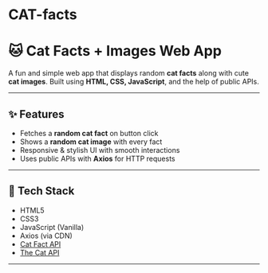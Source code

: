 ﻿# CAT-facts
# 🐱 Cat Facts + Images Web App

A fun and simple web app that displays random **cat facts** along with cute **cat images**. Built using **HTML, CSS, JavaScript**, and the help of public APIs.

---

## ✨ Features

- Fetches a **random cat fact** on button click
- Shows a **random cat image** with every fact
- Responsive & stylish UI with smooth interactions
- Uses public APIs with **Axios** for HTTP requests

---

## 🧰 Tech Stack

- HTML5
- CSS3
- JavaScript (Vanilla)
- Axios (via CDN)
- [Cat Fact API](https://catfact.ninja/)
- [The Cat API](https://thecatapi.com/)

---



